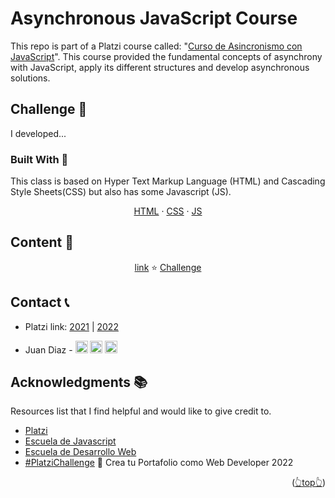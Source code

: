 <div id="top"></div>

# Asynchronous JavaScript Course

This repo is part of a Platzi course called: "[Curso de Asincronismo con JavaScript](https://platzi.com/cursos/asincronismo-js/)". This course provided the fundamental concepts of asynchrony with JavaScript, apply its different structures and develop asynchronous solutions.

## Challenge 🎲

I developed...

<!-- BUILD WITH -->

### Built With 🔑

This class is based on Hyper Text Markup Language (HTML) and Cascading Style Sheets(CSS) but also has some Javascript (JS).

<p align="center">
    <a href="https://html.com/">HTML</a>
    ·
    <a href="https://www.w3.org/TR/CSS/#css">CSS</a>
    ·
    <a href="https://www.javascript.com/">JS</a>
</p>

<!-- CONTENT -->

## Content 🚦

<p align="center">
    <a href="#">link</a>
	⭐
    <a href="#">Challenge</a>

  </p>

<!-- CONTACT -->

## Contact 📞

- Platzi link: [2021](https://github.com/JuanPabloDiaz/platzi/tree/main/2021) | [2022](https://github.com/JuanPabloDiaz/platzi/tree/main/2022)

- Juan Diaz - <a href="https://www.linkedin.com/in/juandiaz-col/" title="linkedin"><img src="https://www.freepnglogos.com/uploads/linkedin-social-media-logo-7.png" width="20" alt="linkedin" /></a>
<a href="https://www.twitter.com/1diazdev" title="twitter"><img src="https://www.freepnglogos.com/uploads/twitter-logo-png/twitter-logo-vector-png-clipart-1.png" width="20" alt="twitter" /></a>
<a href="mailto:jdiaz028@email.cpcc.edu" title="email"><img src="https://th.bing.com/th/id/R.c1788ceb22d4f2c44e1ebba0baa045f0?rik=Xgo0FJUU748GNQ&riu=http%3a%2f%2fwww.add-tek.com%2fwp-content%2fuploads%2f2019%2f05%2femail-icon.png&ehk=43jcVRhbG574owWTo3L146ImtAi%2b2i8D84wPIcvuyAc%3d&risl=&pid=ImgRaw&r=0" width="20" alt="email" /></a>

<!-- ACKNOWLEDGMENTS -->

## Acknowledgments 📚

Resources list that I find helpful and would like to give credit to.

- [Platzi](https://www.platzi.com/)
- [Escuela de Javascript](https://platzi.com/escuela-javascript/)
- [Escuela de Desarrollo Web](https://platzi.com/web/)
- [#PlatziChallenge](https://platzi.com/blog/portafolio-web-2022/) 🎯
Crea tu Portafolio como Web Developer 2022

<p align="right">(<a href="#top">👆top👆</a>)</p>

<!-- MARKDOWN LINKS & IMAGES -->
<!-- https://www.markdownguide.org/basic-syntax/#reference-style-links -->
